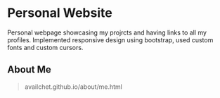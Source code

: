 # Personal Website
Personal webpage showcasing my projrcts and having links to all my profiles.
Implemented responsive design using bootstrap, used custom fonts and custom cursors.

## About Me
> availchet.github.io/about/me.html
